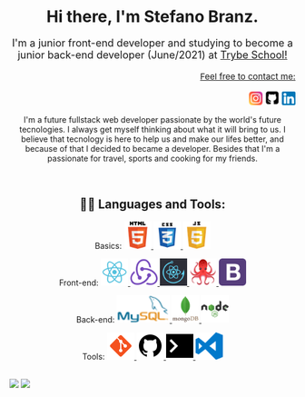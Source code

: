 <h1 align="center"> <b>Hi there, I'm Stefano Branz.</b> </h1>
<p style="font-size:18px" align="center">I'm a junior front-end developer and studying to become a junior back-end developer (June/2021) at <a href="https://www.betrybe.com/formacao-desenvolvimento-web">Trybe School!</a></p>

<p align="right" style="font-size:15px; text-decoration:underline;">Feel free to contact me:</p>
<div align="right">
<a href="https://www.instagram.com/stefano.branz/"><img alt="Instagram" title="Instagram" src="https://raw.githubusercontent.com/Stefano020/Stefano020/main/Social_Medias/instagram-64px.png" height="24px"></a>
<a href="https://github.com/Stefano020"><img alt="GitHub" title="GitHub" src="https://raw.githubusercontent.com/Stefano020/Stefano020/main/Social_Medias/github-64px.png" height="26px"></a>
<a href="https://www.linkedin.com/in/stefano-branz/"><img alt="LinkedIn" title="LinkedIn" src="https://raw.githubusercontent.com/Stefano020/Stefano020/main/Social_Medias/linkedin-64px.png" height="24px"></a>
</div>

<p align="center">
I'm a future fullstack web developer passionate by the world's future tecnologies. I always get myself thinking about what it will bring to us.
I believe that tecnology is here to help us and make our lifes better, and because of that I decided to became a developer.
Besides that I'm a passionate for travel, sports and cooking for my friends.
</p>

<br>

<h2 align="center">👨‍💻 Languages and Tools: </h2>

<p align="center"> Basics:
<a href="#"><img alt="HTML5" title="HTML5" height="48px"
  src="https://raw.githubusercontent.com/Stefano020/Stefano020/main/Icons/html5-64px.png" />
</a>
<a href="#"><img alt="CSS3" title="CSS3" height="48px"
  src="https://raw.githubusercontent.com/Stefano020/Stefano020/main/Icons/css3-64px.png" />
</a>
<a href="#"><img alt="JavaScript" title="JavaScript" height="48px"
  src="https://raw.githubusercontent.com/Stefano020/Stefano020/main/Icons/javascript-64px.png" />
</a>
</p>

<p align="center"> Front-end:
<a href="#"><img alt="React" title="React" height="48px"
  src="https://raw.githubusercontent.com/Stefano020/Stefano020/main/Icons/react-64px.png" />
</a>
<a href="#"><img alt="React Redux" title="React Redux" height="48px"
  src="https://raw.githubusercontent.com/Stefano020/Stefano020/main/Icons/redux-64px.png" />
</a>
<a href="#"><img alt="React Hooks" title="React Hooks" height="48px"
  src="https://raw.githubusercontent.com/Stefano020/Stefano020/main/Icons/react-hooks.png" />
</a>
<a href="#"><img alt="React Testing Library" title="React Testing Library" height="48px"
  src="https://raw.githubusercontent.com/Stefano020/Stefano020/main/Icons/react-testing-library-128px.png" />
</a>
<a href="#"><img alt="Bootstrap" title="Bootstrap" height="48px"
  src="https://raw.githubusercontent.com/Stefano020/Stefano020/main/Icons/bootstrap-64px.png" />
</a>
</p>

<p align="center"> Back-end: 
<a href="#"><img alt="MySQL" title="MySQL" height="48px"
  src="https://raw.githubusercontent.com/Stefano020/Stefano020/main/Icons/MySQL-64px.png" />
</a> 
<a href="#"><img alt="MongoDB" title="MongoDB" height="48px"
  src="https://raw.githubusercontent.com/Stefano020/Stefano020/main/Icons/mongodb-64px.png" />
</a>
<a href="#"><img alt="NodeJS" title="NodeJS" height="48px"
  src="https://raw.githubusercontent.com/Stefano020/Stefano020/main/Icons/nodejs-64px.png" />
</a>
</p>

<p align="center"> Tools:
<a href="#"><img alt="Git" title="Git" height="48px"
  src="https://raw.githubusercontent.com/Stefano020/Stefano020/main/Icons/git-48px.png" />
</a>
<a href="#"><img alt="GitHub" title="GitHub" height="48px"
  src="https://raw.githubusercontent.com/Stefano020/Stefano020/main/Icons/github-48px.png" />
</a>
<a href="#"><img alt="Terminal" title="Terminal" height="48px"
  src="https://raw.githubusercontent.com/Stefano020/Stefano020/main/Icons/terminal-64px.png" />
</a>
<a href="#"><img alt="Visual Studio Code" title="Visual Studio Code" height="48px"
  src="https://raw.githubusercontent.com/Stefano020/Stefano020/main/Icons/visual-studio-code-64px.png" />
</a>
</p>
<br>
<div>
  <img src="https://github-readme-stats.vercel.app/api?username=Stefano020&count_private=true&show_icons=true&theme=graywhite"> <img src="https://github-readme-stats.vercel.app/api/top-langs/?username=Stefano020&theme=graywhite&layout=compact"/>
</div>

